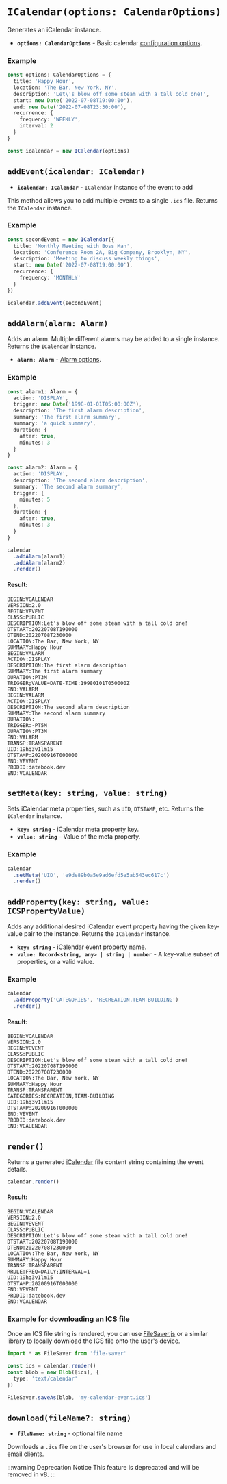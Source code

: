 
# `ICalendar(options: CalendarOptions)`

Generates an iCalendar instance.

* **`options: CalendarOptions`** - Basic calendar [configuration options](/config/basic.md).

### Example

```ts
const options: CalendarOptions = {
  title: 'Happy Hour',
  location: 'The Bar, New York, NY',
  description: 'Let\'s blow off some steam with a tall cold one!',
  start: new Date('2022-07-08T19:00:00'),
  end: new Date('2022-07-08T23:30:00'),
  recurrence: {
    frequency: 'WEEKLY',
    interval: 2
  }
}

const icalendar = new ICalendar(options)
```

## `addEvent(icalendar: ICalendar)` <Badge text="6.0.0" vertical="middle" />

* **`icalendar: ICalendar`** - `ICalendar` instance of the event to add

This method allows you to add multiple events to a single `.ics` file. Returns the `ICalendar` instance.

### Example

```ts
const secondEvent = new ICalendar({
  title: 'Monthly Meeting with Boss Man',
  location: 'Conference Room 2A, Big Company, Brooklyn, NY',
  description: 'Meeting to discuss weekly things',
  start: new Date('2022-07-08T19:00:00'),
  recurrence: {
    frequency: 'MONTHLY'
  }
})

icalendar.addEvent(secondEvent)
```

## `addAlarm(alarm: Alarm)` <Badge text="6.0.0" vertical="middle" />

Adds an alarm. Multiple different alarms may be added to a single instance. Returns the `ICalendar` instance.

* **`alarm: Alarm`** - [Alarm options](../config/alarms.md).


### Example

```ts
const alarm1: Alarm = {
  action: 'DISPLAY',
  trigger: new Date('1998-01-01T05:00:00Z'),
  description: 'The first alarm description',
  summary: 'The first alarm summary',
  summary: 'a quick summary',
  duration: {
    after: true,
    minutes: 3
  }
}

const alarm2: Alarm = {
  action: 'DISPLAY',
  description: 'The second alarm description',
  summary: 'The second alarm summary',
  trigger: {
    minutes: 5
  },
  duration: {
    after: true,
    minutes: 3
  }
}

calendar
  .addAlarm(alarm1)
  .addAlarm(alarm2)
  .render()
```

#### Result:

```
BEGIN:VCALENDAR
VERSION:2.0
BEGIN:VEVENT
CLASS:PUBLIC
DESCRIPTION:Let's blow off some steam with a tall cold one!
DTSTART:20220708T190000
DTEND:20220708T230000
LOCATION:The Bar, New York, NY
SUMMARY:Happy Hour
BEGIN:VALARM
ACTION:DISPLAY
DESCRIPTION:The first alarm description
SUMMARY:The first alarm summary
DURATION:PT3M
TRIGGER;VALUE=DATE-TIME:19980101T050000Z
END:VALARM
BEGIN:VALARM
ACTION:DISPLAY
DESCRIPTION:The second alarm description
SUMMARY:The second alarm summary
DURATION:
TRIGGER:-PT5M
DURATION:PT3M
END:VALARM
TRANSP:TRANSPARENT
UID:19hq3v1lm15
DTSTAMP:20200916T000000
END:VEVENT
PRODID:datebook.dev
END:VCALENDAR
```

## `setMeta(key: string, value: string)` <Badge text="6.0.0" vertical="middle" />

Sets iCalendar meta properties, such as `UID`, `DTSTAMP`, etc. Returns the `ICalendar` instance.

* **`key: string`** - iCalendar meta property key.
* **`value: string`** - Value of the meta property.

### Example

```ts
calendar
  .setMeta('UID', 'e9de89b0a5e9ad6efd5e5ab543ec617c')
  .render()
```

## `addProperty(key: string, value: ICSPropertyValue)` <Badge text="6.0.0" vertical="middle" />

Adds any additional desired iCalendar event property having the given key-value pair to the instance. Returns the `ICalendar` instance.

* **`key: string`** - iCalendar event property name.
* **`value: Record<string, any> | string | number`** - A key-value subset of properties, or a valid value.


### Example

```ts
calendar
  .addProperty('CATEGORIES', 'RECREATION,TEAM-BUILDING')
  .render()
```

#### Result:

```
BEGIN:VCALENDAR
VERSION:2.0
BEGIN:VEVENT
CLASS:PUBLIC
DESCRIPTION:Let's blow off some steam with a tall cold one!
DTSTART:20220708T190000
DTEND:20220708T230000
LOCATION:The Bar, New York, NY
SUMMARY:Happy Hour
TRANSP:TRANSPARENT
CATEGORIES:RECREATION,TEAM-BUILDING
UID:19hq3v1lm15
DTSTAMP:20200916T000000
END:VEVENT
PRODID:datebook.dev
END:VCALENDAR
```

## `render()`

Returns a generated [iCalendar](https://icalendar.org/) file content string containing the event details.

```ts
calendar.render()
```

#### Result:

```
BEGIN:VCALENDAR
VERSION:2.0
BEGIN:VEVENT
CLASS:PUBLIC
DESCRIPTION:Let's blow off some steam with a tall cold one!
DTSTART:20220708T190000
DTEND:20220708T230000
LOCATION:The Bar, New York, NY
SUMMARY:Happy Hour
TRANSP:TRANSPARENT
RRULE:FREQ=DAILY;INTERVAL=1
UID:19hq3v1lm15
DTSTAMP:20200916T000000
END:VEVENT
PRODID:datebook.dev
END:VCALENDAR
```

### Example for downloading an ICS file

Once an ICS file string is rendered, you can use [FileSaver.js](https://www.npmjs.com/package/file-saver) or a similar library to locally download the ICS file onto the user's device.

```ts
import * as FileSaver from 'file-saver'

const ics = calendar.render()
const blob = new Blob([ics], {
  type: 'text/calendar'
})

FileSaver.saveAs(blob, 'my-calendar-event.ics')
```

## `download(fileName?: string)` <Badge text="Deprecated" type="warning" vertical="middle" />

* **`fileName: string`** - optional file name

Downloads a `.ics` file on the user's browser for use in local calendars and email clients.

:::warning Deprecation Notice
This feature is deprecated and will be removed in v8.
:::
